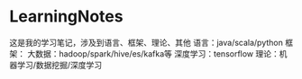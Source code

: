 # LearningNotes
这是我的学习笔记，涉及到语言、框架、理论、其他
语言：java/scala/python
框架：
    大数据：hadoop/spark/hive/es/kafka等
    深度学习：tensorflow
理论：机器学习/数据挖掘/深度学习
